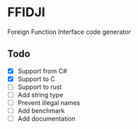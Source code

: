 # FFIDJI

Foreign Function Interface code generator

## Todo

- [x] Support from C#
- [x] Support to C
- [ ] Support to rust
- [ ] Add string type
- [ ] Prevent illegal names
- [ ] Add benchmark
- [ ] Add documentation
